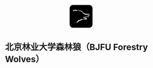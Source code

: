 <div align="center">
<img src="./README/森林狼1.png" alt="森林狼1" width="15%" />
</div>

# 北京林业大学森林狼（BJFU Forestry Wolves）

